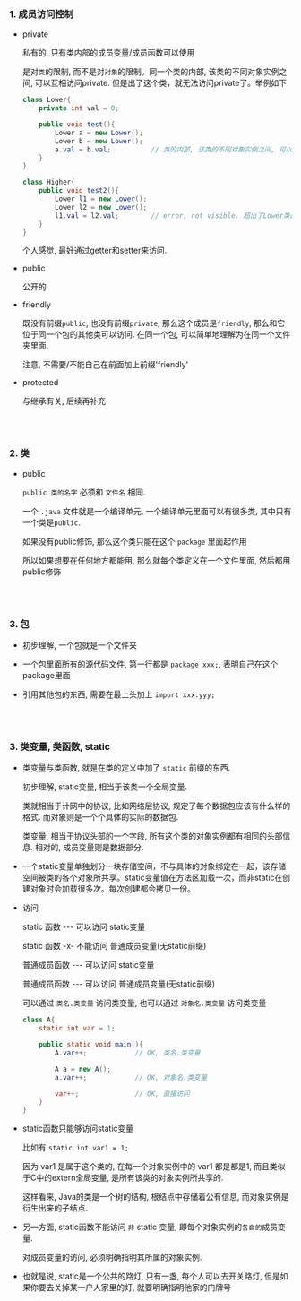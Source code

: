 ###	1. 成员访问控制

*	private

	私有的, 只有类内部的成员变量/成员函数可以使用

	是对`类`的限制, 而不是对`对象`的限制。同一个类的内部, 该类的不同对象实例之间, 可以互相访问private. 但是出了这个类，就无法访问private了。举例如下

	```java
	class Lower{
		private int val = 0;

		public void test(){
			Lower a = new Lower();
			Lower b = new Lower();
			a.val = b.val;			// 类的内部, 该类的不同对象实例之间, 可以互相访问private. 
		}
	}

	class Higher{
		public void test2(){
			Lower l1 = new Lower();
			Lower l2 = new Lower();
			l1.val = l2.val;		// error, not visible. 超出了Lower类的内部, private字段就变成了不可见.
		}
	}
	```

	个人感觉, 最好通过getter和setter来访问.

*	public

	公开的

*	friendly

	既没有前缀`public`, 也没有前缀`private`, 那么这个成员是`friendly`, 那么和它位于同一个包的其他类可以访问. 在同一个包, 可以简单地理解为在同一个文件夹里面.

	注意, 不需要/不能自己在前面加上前缀'friendly'

*	protected

	与继承有关, 后续再补充

<br><br>

###	2. 类

*	public

	`public 类的名字` 必须和 `文件名` 相同.

	一个 `.java` 文件就是一个编译单元, 一个编译单元里面可以有很多类, 其中只有一个类是`public`.

	如果没有public修饰, 那么这个类只能在这个 `package` 里面起作用

	所以如果想要在任何地方都能用, 那么就每个类定义在一个文件里面, 然后都用public修饰

<br><br>

###	3. 包

*	初步理解, 一个包就是一个文件夹

*	一个包里面所有的源代码文件, 第一行都是 `package xxx;`, 表明自己在这个package里面

*	引用其他包的东西, 需要在最上头加上 `import xxx.yyy;`

<br><br>

###	3. 类变量, 类函数, static

*	类变量与类函数, 就是在类的定义中加了 `static` 前缀的东西.

	初步理解, static变量, 相当于该类一个全局变量.

	类就相当于计网中的协议, 比如网络层协议, 规定了每个数据包应该有什么样的格式. 而对象则是一个个具体的实际的数据包.

	类变量, 相当于协议头部的一个字段, 所有这个类的对象实例都有相同的头部信息. 相对的, 成员变量则是数据部分.

*	一个static变量单独划分一块存储空间，不与具体的对象绑定在一起，该存储空间被类的各个对象所共享。static变量值在方法区加载一次，而非static在创建对象时会加载很多次。每次创建都会拷贝一份。

*	访问

	static 函数 --- 可以访问 static变量

	static 函数 -x- 不能访问 普通成员变量(无static前缀)

	普通成员函数 --- 可以访问 static变量

	普通成员函数 --- 可以访问 普通成员变量(无static前缀)

	可以通过 `类名.类变量` 访问类变量, 也可以通过 `对象名.类变量` 访问类变量

	```java
	class A{
		static int var = 1;

		public static void main(){
			A.var++;			// OK, 类名.类变量

			A a = new A();
			a.var++;			// OK, 对象名.类变量

			var++;				// OK, 直接访问
		}
	}
	```

*	static函数只能够访问static变量
	
	比如有 `static int var1 = 1;`

	因为 var1 是属于这个类的, 在每一个对象实例中的 var1 都是都是1, 而且类似于C中的extern全局变量, 是所有该类的对象实例所共享的.

	这样看来, Java的类是一个树的结构, 根结点中存储着公有信息, 而对象实例是衍生出来的子结点.

*	另一方面, static函数不能访问 `非` static 变量, 即每个对象实例的`各自的`成员变量.

	对成员变量的访问, 必须明确指明其所属的对象实例.

*	也就是说, static是一个公共的路灯, 只有一盏, 每个人可以去开关路灯, 但是如果你要去关掉某一户人家里的灯, 就要明确指明他家的门牌号

<br><br>